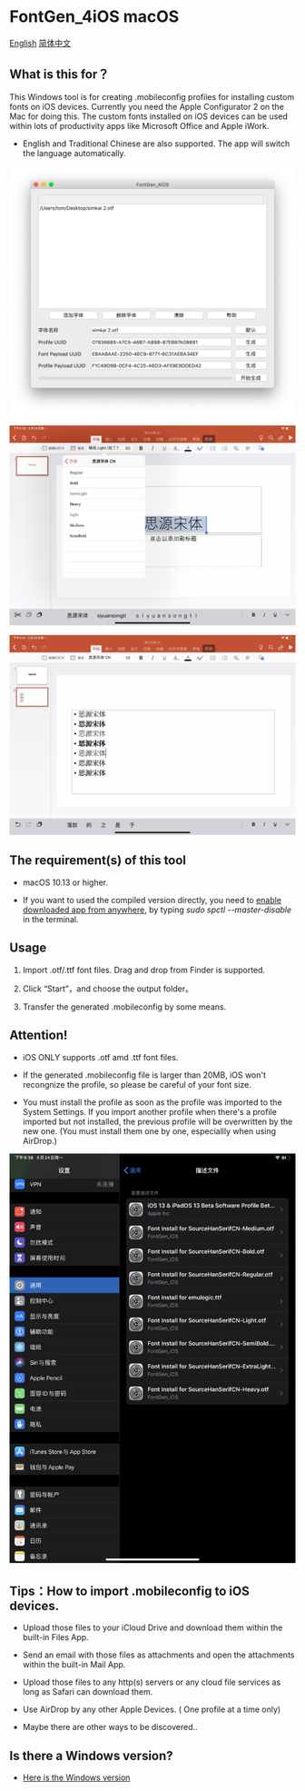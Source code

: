 # FontGen_4iOS macOS

[English](readme.md) [简体中文](readme-cn.md)

## What is this for？

This Windows tool is for creating .mobileconfig profiles for installing custom fonts on iOS devices. Currently you need the Apple Configurator 2 on the Mac for doing this. The custom fonts installed on iOS devices can be used within lots of productivity apps like Microsoft Office and Apple iWork.

- English and Traditional Chinese are also supported. The app will switch the language automatically.

![Font App](img/img0000.png)

![Image of Fonts 1](img/img0001.jpg)

![Image of Fonts 2](img/img0002.jpg)

## The requirement(s) of this tool

- macOS 10.13 or higher.

- If you want to used the compiled version directly, you need to [enable downloaded app from anywhere](https://techsviewer.com/allow-installation-of-apps-from-anywhere-in-macos-mojave/), by typing *sudo spctl --master-disable* in the terminal.

## Usage

1. Import .otf/.ttf font files. Drag and drop from Finder is supported.

2. Click “Start”，and choose the output folder。

3. Transfer the generated .mobileconfig by some means.

## Attention!

- iOS ONLY supports .otf amd .ttf font files.

- If the generated .mobileconfig file is larger than 20MB, iOS won't recongnize the profile, so please be careful of your font size.

- You must install the profile as soon as the profile was imported to the System Settings. If you import another profile when there's a profile imported but not installed, the previous profile will be overwritten by the new one. (You must install them one by one, especiallly when using AirDrop.)

![Profile Installation](img/img0003.jpg)

## Tips：How to import .mobileconfig to iOS devices.

- Upload those files to your iCloud Drive and download them within the built-in Files App.

- Send an email with those files as attachments and open the attachments within the built-in Mail App.

- Upload those files to any http(s) servers or any cloud file services as long as Safari can download them.

- Use AirDrop by any other Apple Devices. ( One profile at a time only)

- Maybe there are other ways to be discovered..

## Is there a Windows version?

- [Here is the Windows version](https://github.com/TomJinW/FontGen_4iOS_Win)


